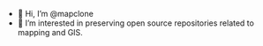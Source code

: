 - 👋 Hi, I’m @mapclone
- 👀 I’m interested in preserving open source repositories related to mapping and GIS.

<!---
- 🌱 I’m currently learning ...
- 💞️ I’m looking to collaborate on ...
- 📫 How to reach me ...


mapclone/mapclone is a ✨ special ✨ repository because its `README.md` (this file) appears on your GitHub profile.
You can click the Preview link to take a look at your changes.
--->
